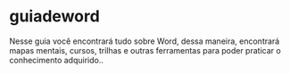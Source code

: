# guiadeword
Nesse guia você encontrará tudo sobre Word, dessa maneira, encontrará mapas mentais, cursos, trilhas e outras ferramentas para poder praticar o conhecimento adquirido..
